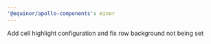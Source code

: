 ```yaml
---
'@equinor/apollo-components': minor
---
```


Add cell highlight configuration and fix row background not being set
